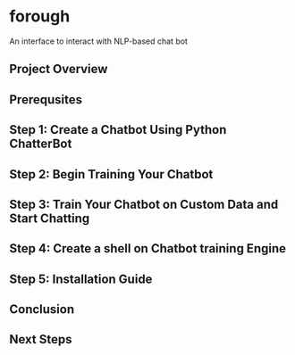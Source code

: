 # forough

An interface to interact with NLP-based chat bot

## Project Overview

## Prerequsites

## Step 1: Create a Chatbot Using Python ChatterBot

## Step 2: Begin Training Your Chatbot

## Step 3: Train Your Chatbot on Custom Data and Start Chatting

## Step 4: Create a shell on Chatbot training Engine

## Step 5: Installation Guide

## Conclusion

## Next Steps
